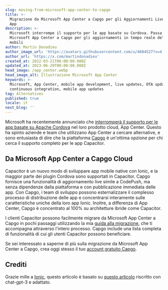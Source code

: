 ```yaml
---
slug: moving-from-microsoft-app-center-to-capgo
title: >-
  Migrazione da Microsoft App Center a Capgo per gli Aggiornamenti Live delle
  App
description: >-
  Microsoft interrompe il supporto per le app basate su Cordova. Passa da
  Microsoft App Center a Capgo per gli aggiornamenti in tempo reale delle app
  mobili
author: Martin Donadieu
author_image_url: 'https://avatars.githubusercontent.com/u/4084527?v=4'
author_url: 'https://x.com/martindonadieu'
created_at: 2022-03-21T00:00:00.000Z
updated_at: 2023-06-29T00:00:00.000Z
head_image: /app_center.webp
head_image_alt: Illustrazione Microsoft App Center
keywords: >-
  Microsoft, App Center, mobile app development, live updates, OTA updates,
  continuous integration, mobile app updates
tag: Alternatives
published: true
locale: it
next_blog: ''
---
```

Microsoft ha recentemente annunciato che [interromperà il supporto per le app basate su Apache Cordova](https://devblogs.microsoft.com/appcenter/announcing-apache-cordova-retirement/) nel loro prodotto cloud, App Center. Questo ha spinto aziende e team che utilizzano App Center a cercare alternative, e sono entusiasta di dire che la piattaforma [Capgo](https://capgo.app/) è un'ottima opzione per chi cerca il supporto completo per le app Capacitor.

## Da Microsoft App Center a Capgo Cloud

Capacitor è un nuovo modo di sviluppare app mobile native con Ionic, e la maggior parte dei plugin Cordova sono supportati in Capacitor. Capgo fornisce una funzionalità di aggiornamento live simile a CodePush, ma senza dipendenze dalla piattaforma e con pubblicazione immediata delle app. Con Capgo, i team di sviluppo possono esternalizzare il complesso processo di distribuzione delle app e concentrarsi interamente sulle caratteristiche uniche della loro app Ionic. Inoltre, a differenza di App Center, Capgo è concentrato al 100% su architetture ibride come Capacitor.

I clienti Capacitor possono facilmente migrare da Microsoft App Center a Capgo in pochi passaggi utilizzando la mia [guida alla migrazione](https://capgo.app/blog/appcenter-migration/), che ti accompagna attraverso l'intero processo. Capgo include una lista completa di funzionalità di cui gli utenti Capacitor possono beneficiare.

Se sei interessato a saperne di più sulla migrazione da Microsoft App Center a Capgo, crea oggi stesso il tuo [account gratuito Capgo](/register/).

## Crediti

Grazie mille a [Ionic](https://ionic.com/), questo articolo è basato su [questo articolo](https://ionic.io/blog/moving-from-microsoft-app-center-to-ionic-appflow/) riscritto con chat-gpt-3 e adattato.
